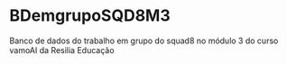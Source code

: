 # BDemgrupoSQD8M3
Banco de dados do trabalho em grupo do squad8 no módulo 3 do curso vamoAI da Resilia Educação
